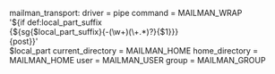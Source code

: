

  mailman_transport:
    driver = pipe
    command = MAILMAN_WRAP \
              '${if def:local_part_suffix \
                    {${sg{$local_part_suffix}{-(\\w+)(\\+.*)?}{\$1}}} \
                    {post}}' \
              $local_part
    current_directory = MAILMAN_HOME
    home_directory = MAILMAN_HOME
    user = MAILMAN_USER
    group = MAILMAN_GROUP
